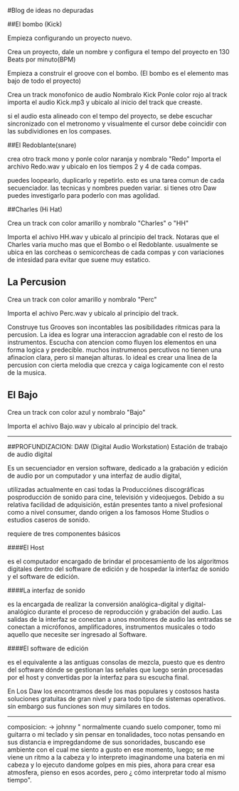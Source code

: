 #Blog de ideas no depuradas




##El bombo (Kick)

Empieza configurando un proyecto nuevo.

Crea un proyecto, dale un nombre y configura el tempo del proyecto en 130 Beats por minuto(BPM)

Empieza a construir el groove con el bombo. (El bombo es el elemento mas bajo de todo el proyecto)

Crea un track monofonico de audio
Nombralo Kick
Ponle color rojo al track
importa el audio Kick.mp3 y ubicalo al inicio del track que creaste.

si el audio esta alineado con el tempo del proyecto, se debe escuchar sincronizado con el metronomo y visualmente el cursor debe coincidir con las subdividiones en los compases.


##El Redoblante(snare)

crea otro track mono y ponle color naranja y nombralo "Redo"
Importa el archivo Redo.wav y ubicalo en los tiempos 2 y 4 de cada compas.

puedes loopearlo, duplicarlo y repetirlo. esto es una tarea comun de cada secuenciador. las tecnicas y nombres pueden variar. si tienes otro Daw puedes investigarlo para poderlo con mas agolidad.

##Charles (Hi Hat)

Crea un track con color amarillo y nombralo "Charles" o "HH"

Importa el achivo HH.wav y ubicalo al principio del track.
Notaras que el Charles varia mucho mas que el Bombo o el Redoblante. usualmente se ubica en las corcheas o semicorcheas de cada compas y con variaciones de intesidad para evitar que suene muy estatico.


## La Percusion

Crea un track con color amarillo y nombralo "Perc"

Importa el achivo Perc.wav y ubicalo al principio del track. 


Construye tus Grooves
son incontables las posibilidades ritmicas para la percusion. La idea es lograr una interaccion agradable con el resto de los instrumentos. Escucha con atencion como fluyen los elementos en una forma logica y predecible.
muchos instrumenos percutivos no tienen una afinacion clara, pero si manejan alturas. lo ideal es crear una linea de la percusion con cierta melodia que crezca y caiga logicamente con el resto de la musica.

## El Bajo

Crea un track con color azul y nombralo "Bajo"

Importa el achivo Bajo.wav y ubicalo al principio del track. 









----
##PROFUNDIZACION:  DAW (Digital Audio Workstation) Estación de trabajo de audio digital


Es un secuenciador en version software, dedicado a la grabación y edición de audio por un computador y una interfaz de audio digital,

utilizadas actualmente en casi todas la Producciónes discográficas posproducción de sonido para cine, televisión y videojuegos. Debido a su relativa facilidad de adquisición, están presentes tanto a nivel profesional como a nivel consumer, dando origen a los famosos Home Studios o estudios caseros de sonido.

requiere de tres componentes básicos

####El Host

es el computador encargado de brindar el procesamiento de los algoritmos digitales dentro del software de edición y de hospedar la interfaz de sonido y el software de edición.

####La interfaz de sonido

es la encargada de realizar la conversión analógica-digital y digital-analógico durante el proceso de reproducción y grabación del audio. Las salidas de la interfaz se conectan a unos monitores de audio las entradas se conectan a micrófonos, amplificadores, instrumentos musicales o todo aquello que necesite ser ingresado al Software.

####El software de edición

es el equivalente a las antiguas consolas de mezcla, puesto que es dentro del software dónde se gestionan las señales que luego serán procesadas por el host y convertidas por la interfaz para su escucha final.

En Los Daw los encontramos desde los mas populares y costosos hasta soluciones gratuitas de gran nivel y para todo tipo de sistemas operativos. sin embargo sus funciones son muy similares en todos.


----




composicion: -> johnny " normalmente cuando suelo componer, tomo mi guitarra o mi teclado y sin pensar en tonalidades, toco notas pensando en sus distancia e impregdandome de sus sonoridades, buscando ese ambiente con el cual me siento a gusto en ese momento, luego; se me viene un ritmo a la cabeza y lo interpreto imaginandome una bateria en mi cabeza y lo ejecuto dandome golpes en mis pies, ahora para crear esa atmosfera, pienso en esos acordes, pero ¿ cómo interpretar todo al mismo tiempo".


